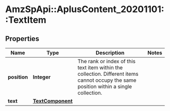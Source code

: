 # AmzSpApi::AplusContent_20201101::TextItem

## Properties
Name | Type | Description | Notes
------------ | ------------- | ------------- | -------------
**position** | **Integer** | The rank or index of this text item within the collection. Different items cannot occupy the same position within a single collection. | 
**text** | [**TextComponent**](TextComponent.md) |  | 

